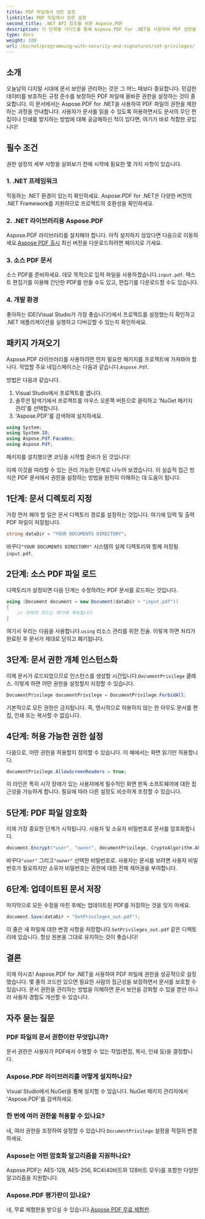 ```yaml
---
title: PDF 파일에서 권한 설정
linktitle: PDF 파일에서 권한 설정
second_title: .NET API 참조를 위한 Aspose.PDF
description: 이 단계별 가이드를 통해 Aspose.PDF for .NET을 사용하여 PDF 권한을 설정하는 방법을 알아보세요. 문서를 효과적으로 보호하세요.
type: docs
weight: 100
url: /ko/net/programming-with-security-and-signatures/set-privileges/
---
```

## 소개

오늘날의 디지털 시대에 문서 보안을 관리하는 것은 그 어느 때보다 중요합니다. 민감한 데이터를 보호하든 규정 준수를 보장하든 PDF 파일에 올바른 권한을 설정하는 것이 중요합니다. 이 문서에서는 Aspose.PDF for .NET을 사용하여 PDF 파일의 권한을 제한하는 과정을 안내합니다. 사용자가 문서를 읽을 수 있도록 허용하면서도 문서의 무단 편집이나 인쇄를 방지하는 방법에 대해 궁금해하신 적이 있다면, 여기가 바로 적합한 곳입니다!

## 필수 조건

권한 설정의 세부 사항을 살펴보기 전에 시작에 필요한 몇 가지 사항이 있습니다.

### 1. .NET 프레임워크

작동하는 .NET 환경이 있는지 확인하세요. Aspose.PDF for .NET은 다양한 버전의 .NET Framework를 지원하므로 프로젝트의 호환성을 확인하세요.

### 2. .NET 라이브러리용 Aspose.PDF

 Aspose.PDF 라이브러리를 설치해야 합니다. 아직 설치하지 않았다면 다음으로 이동하세요.[Aspose PDF 출시](https://releases.aspose.com/pdf/net/) 최신 버전을 다운로드하려면 페이지로 가세요.

### 3. 소스 PDF 문서

 소스 PDF를 준비하세요. 데모 목적으로 입력 파일을 사용하겠습니다.`input.pdf`. 텍스트 편집기를 이용해 간단한 PDF를 만들 수도 있고, 편집기를 다운로드할 수도 있습니다.

### 4. 개발 환경

좋아하는 IDE(Visual Studio가 가장 좋습니다!)에서 프로젝트를 설정했는지 확인하고 .NET 애플리케이션을 실행하고 디버깅할 수 있는지 확인하세요.

## 패키지 가져오기

 Aspose.PDF 라이브러리를 사용하려면 먼저 필요한 패키지를 프로젝트에 가져와야 합니다. 작업할 주요 네임스페이스는 다음과 같습니다.`Aspose.Pdf`.

방법은 다음과 같습니다.

1. Visual Studio에서 프로젝트를 엽니다.
2. 솔루션 탐색기에서 프로젝트를 마우스 오른쪽 버튼으로 클릭하고 'NuGet 패키지 관리'를 선택합니다.
3. 'Aspose.PDF'를 검색하여 설치하세요.

```csharp
using System;
using System.IO;
using Aspose.Pdf.Facades;
using Aspose.Pdf;
```

패키지를 설치했으면 코딩을 시작할 준비가 된 것입니다!

이제 이것을 따라할 수 있는 관리 가능한 단계로 나누어 보겠습니다. 이 실습적 접근 방식은 PDF 문서에서 권한을 설정하는 방법을 완전히 이해하는 데 도움이 됩니다.

## 1단계: 문서 디렉토리 지정

가장 먼저 해야 할 일은 문서 디렉토리 경로를 설정하는 것입니다. 여기에 입력 및 출력 PDF 파일이 저장됩니다.

```csharp
string dataDir = "YOUR DOCUMENTS DIRECTORY";
```
 바꾸다`"YOUR DOCUMENTS DIRECTORY"` 시스템의 실제 디렉토리와 함께 저장됨`input.pdf`.

## 2단계: 소스 PDF 파일 로드

디렉토리가 설정되면 다음 단계는 수정하려는 PDF 문서를 로드하는 것입니다.

```csharp
using (Document document = new Document(dataDir + "input.pdf"))
{
    // 귀하의 코드는 여기에 계속됩니다
}
```
 여기서 우리는 다음을 사용합니다.`using` 리소스 관리를 위한 진술. 이렇게 하면 처리가 완료된 후 문서가 제대로 닫히고 폐기됩니다.

## 3단계: 문서 권한 개체 인스턴스화

이제 문서가 로드되었으므로 인스턴스를 생성할 시간입니다.`DocumentPrivilege` 클래스. 이렇게 하면 어떤 권한을 설정할지 지정할 수 있습니다.

```csharp
DocumentPrivilege documentPrivilege = DocumentPrivilege.ForbidAll;
```
기본적으로 모든 권한은 금지됩니다. 즉, 명시적으로 허용하지 않는 한 아무도 문서를 편집, 인쇄 또는 복사할 수 없습니다.

## 4단계: 허용 가능한 권한 설정

다음으로, 어떤 권한을 허용할지 정의할 수 있습니다. 이 예에서는 화면 읽기만 허용합니다.

```csharp
documentPrivilege.AllowScreenReaders = true;
```
이 라인은 특히 시각 장애가 있는 사용자에게 필수적인 화면 판독 소프트웨어에 대한 접근성을 가능하게 합니다. 필요에 따라 다른 설정도 비슷하게 조정할 수 있습니다.

## 5단계: PDF 파일 암호화

이제 가장 중요한 단계가 시작됩니다. 사용자 및 소유자 비밀번호로 문서를 암호화합니다.

```csharp
document.Encrypt("user", "owner", documentPrivilege, CryptoAlgorithm.AESx128, false);
```
 바꾸다`"user"` 그리고`"owner"` 선택한 비밀번호로. 사용자는 문서를 보려면 사용자 비밀번호가 필요하지만 소유자 비밀번호는 권한에 대한 전체 제어권을 부여합니다. 

## 6단계: 업데이트된 문서 저장

마지막으로 모든 수정을 마친 후에는 업데이트된 PDF를 저장하는 것을 잊지 마세요.

```csharp
document.Save(dataDir + "SetPrivileges_out.pdf");
```
 이 줄은 새 파일에 대한 변경 사항을 저장합니다.`SetPrivileges_out.pdf` 같은 디렉토리에 있습니다. 항상 원본을 그대로 유지하는 것이 좋습니다!

## 결론

이제 아시죠! Aspose.PDF for .NET을 사용하여 PDF 파일에 권한을 성공적으로 설정했습니다. 몇 줄의 코드만 있으면 필요한 사람의 접근성을 보장하면서 문서를 보호할 수 있습니다. 문서 권한을 관리하는 방법을 이해하면 문서 보안을 강화할 수 있을 뿐만 아니라 사용자 경험도 개선할 수 있습니다. 

## 자주 묻는 질문

### PDF 파일의 문서 권한이란 무엇입니까?  
문서 권한은 사용자가 PDF에서 수행할 수 있는 작업(편집, 복사, 인쇄 등)을 결정합니다.

### Aspose.PDF 라이브러리를 어떻게 설치하나요?  
Visual Studio에서 NuGet을 통해 설치할 수 있습니다. NuGet 패키지 관리자에서 'Aspose.PDF'를 검색하세요.

### 한 번에 여러 권한을 허용할 수 있나요?  
네, 여러 권한을 조정하여 설정할 수 있습니다.`DocumentPrivilege` 설정을 적절히 변경하세요.

### Aspose는 어떤 암호화 알고리즘을 지원하나요?  
Aspose.PDF는 AES-128, AES-256, RC4(40비트와 128비트 모두)를 포함한 다양한 알고리즘을 지원합니다.

### Aspose.PDF 평가판이 있나요?  
 네, 무료 체험판을 받으실 수 있습니다.[Aspose PDF 무료 체험판](https://releases.aspose.com/).